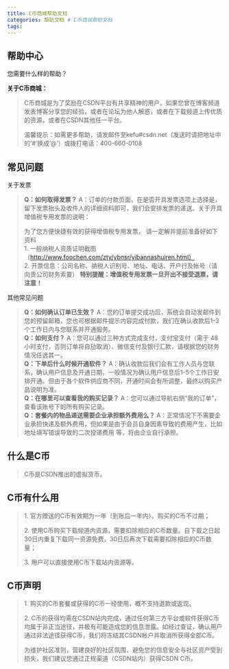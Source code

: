 ```yaml
---
title: C币商城帮助文档
categories: 帮助文档 # C币商城帮助文档
tags: 
---
```

## 帮助中心

您需要什么样的帮助？

**关于C币商城：**

>
> C币商城是为了奖励在CSDN平台有共享精神的用户。如果您曾在博客频道发表博客分享您的经验，或者在论坛为他人解惑，或者在下载频道上传优质的资源，或者在CSDN其他任一平台。  
>  
>  温馨提示：如需更多帮助，请发邮件至kefu#csdn.net（发送时请把地址中的‘#’换成‘@’）或拨打电话：400-660-0108

## 常见问题

关于发票

> **Q：如何取得发票？**
> A：订单的付款页面，在是否开具发票选项上选择是，留下发票抬头及收件人的详细资料即可，我们会安排发票的递送。关于开具增值税专用发票的说明：
>
> 为了您方便快捷有效的获得增值税专用发票， 请一定解并提前准备好如下资料  
>  1\. 一般纳税人资质证明截图（http://www.foochen.com/zty/ybnsr/yibannashuiren.html）  
>  2\. 开票信息：公司名称、纳税人识别号、地址、电话、开户行及帐号（请向贵公司财务索要） **特别提醒：增值税专用发票一旦开出不接受退票，请注意！**

其他常见问题

> **Q：如何确认订单已生效？**
> A：您的订单提交成功后，系统会自动发邮件到您的预留邮箱，您也可根据邮件提示内容完成付款，我们在确认收款后1-3个工作日内与您联系并开通服务。  
>  **Q：如何支付？** A：您可以通过三种方式完成支付，支付宝支付（需于 48
> 小时支付，否则订单将自劢取消）、微信支付及银行汇款，请根据您的财务情况任选其一。  
>  **Q：下单后什么时候开通软件？**
> A：确认收款后我们会有工作人员与您联系，确认用户信息及开通日期，一般情况为确认用户信息后1-5个工作日安排开通。但由于各个软件供应商不同，开通时间会有所调整，最终以购买产品说明为准。  
>  **Q：在哪里可以查看我的购买记录？** A：您可以通过导航右侧“我的订单”，查看该账号下的所有购买记录。  
>  **Q：套餐内的物品递送需要企业承担额外费用么？**
> A：正常情况下不需要企业承担快递及额外费用，但如果是由于会员自身因素导致的费用产生，比如地址填写错误导致的二次投递费用 等，将由企业自行承担。

## 什么是C币

> C币是CSDN推出的虚拟货币。

## C币有什么用

> 1\. 官方赠送的C币有效期为一年（到账后一年内）。购买的C币不过期；
>
> 2\. 使用C币购买下载频道内资源，需要扣除相应的C币数量。自下载之日起30日内重复下载同一资源免费，30日后再次下载需要扣除相应的C币数量；
>
> 3\. 用户可以直接使用C币下载站内资源等。

## **C币声明**

> 1\. 购买的C币套餐或获得的C币一经使用，概不支持退款或返现。
>
> 2\.
> C币的获得均需在CSDN站内完成，通过任何第三方平台或软件获得C币均属于非正当途径，并极有可能造成您的信息泄露。如经过查证，确认用户通过非法途径获得C币，我们将冻结其CSDN帐户并取消所获得全部C币。
>
> 为维护社区准则，营建良好的社区氛围，避免您的信息安全与社区资产受到损失，我们建议您通过正规渠道（CSDN站内）获得CSDN C币。

